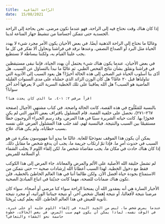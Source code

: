 ```yaml
---
title:  الرّاحة الشافية
date:  15/08/2021
---
```


إذا كان هناك وقت نحتاج فيه إلى الراحة، فهو عندما نكون مرضى. نحن بحاجة إلى الراحة الجسدية حتى تتمكن أجسامنا من تنشيط جهاز المناعة لدينا.

وغالبًا ما نحتاج إلى الراحة الذهنية أيضًا. في بعض الأحيان يكون الأمر مجرد شيء لا يهدد الحياة مثل البرد أو الصداع النصفي. وعندها نرقد في فراشنا ونحاول ألا نفكر في كل ما يجب علينا القيام به، ولكننا ببساطة لا نستطيع.

في بعض الأحيان، عندما يكون هناك شيء يحتمل أن يهدد الحياة، فإننا نبقى مستيقظين في فراشنا ونقلق بشأن نتائج الفحص الطبي. ثم غالبًا ما نبدأ بالتساؤل عن السبب. هل أدّى بنا أسلوب الحياة غير الصحي إلى هذه الحالة أخيرًا؟ هل يعود السبب إلى الأدوية التي تناولناها قبل ٢٠ عامًا؟ هل كان الوزن الزائد الذي حملناه على مدى السنوات القليلة الماضية هو السبب؟ هل الله يعاقبنا على تلك الخطية السرية التي لا يعرفها أحد آخر سوانا؟

`اقرأ مرقس ٢: ١-٤. ما الذي كان يحدث هنا؟`

بالنسبة للمَفْلُوج في هذه القصة، كانت الحالة واضحة. في كتاب مشتهى الأجيال (صفحة ٢٦٧-٢٧١)، نحصل على خلفية القصة. قام المشلول باقتراف بعض الأمور التي لم يكن فخورًا بها. كانت حياته الشريرة سببًا في هذا المرض، وقد رسم الخبراء الروحيون خطًا مستقيمًا بين السبب والنتيجة. فبالنسبة لهم، لقد جلب هذا المشلول المرض على نفسه بسبب خطاياه، ولم يكن هناك علاج.

يمكن أن يكون هذا الموقف نموذجيًا للغاية. غالبًا ما يبدو أننا مهووسون بفكرة مَن هو السبب في حدوث أمرٍ ما. فإذا تمّ ارتكاب جريمة ما، يجب أن يدفع شخص ما مقابل ذلك. إذا كان هناك حادث في مكان ما، يجب مقاضاة شخص ما. لكن إلقاء اللوم لا يجلب الشفاء أو السلامة للمريض.

لم تشمل خليقة الله الأصلية على الألم والمرض والمعاناة. جاء المرض إلى هذا الكوكب فقط مع دخول الخطية. لهذا السبب أعطانا الله إرشادات صحية — حتى نتمكن من الاستمتاع بجودة حياة أفضل الآن. ولكن طالما أننا في هذا العالم الخاطئ بالخطية، فلن تكون هناك ضمانات للصحة، مهما كانت جديّتنا في اتباع المبادئ الصحية.

الأخبار السارة هي أنه بمقدور الله أن يمنحنا الراحة سواء كنا مرضى أو أصحاء. سواء كان مرضنا نتيجة لأفعالنا، أو نتيجة إهمال شخص آخر، أو نتيجة جيناتنا الوراثية، أو مجرد نتيجة ثانوية للعيش في هذا العالم الخاطئ. الله يعلم كيف يُريِحَنَا.

`عندما يمرض شخص ما، ليس من الجيد البدء في إلقاء اللوم عليه أو على غيره. في الوقت نفسه، لماذا يمكن أن يكون فهم سبب المرض، في بعض الحالات، خطوة حاسمة نحو الشفاء والتعافي؟`